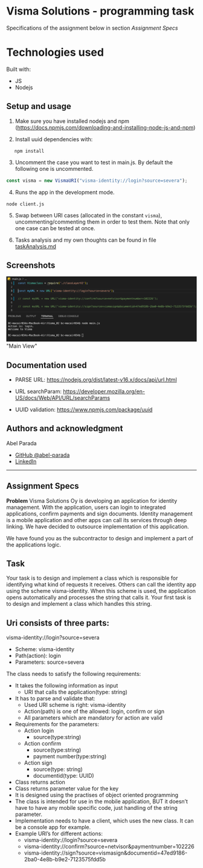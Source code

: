 # Visma Solutions - programming task

Specifications of the assignment below in section _Assignment Specs_

# Technologies used

Built with:

- JS
- Nodejs

## Setup and usage

1. Make sure you have installed nodejs and npm (https://docs.npmjs.com/downloading-and-installing-node-js-and-npm)

2. Install uuid dependencies with:

```shell
   npm install
```

3. Uncomment the case you want to test in main.js. By default the following one is uncommented.

```js
const visma = new VismaURI("visma-identity://login?source=severa");
```

4. Runs the app in the development mode.

```shell
node client.js
```

5. Swap between URI cases (allocated in the constant `visma`), uncommenting/commenting them in order to test them. Note that only one case can be tested at once.

6. Tasks analysis and my own thoughts can be found in file [taskAnalysis.md](./taskAnalysis.md)

## Screenshots

![alt text](./main.png) "Main View"

## Documentation used

- PARSE URL: https://nodejs.org/dist/latest-v16.x/docs/api/url.html

- URL searchParam: https://developer.mozilla.org/en-US/docs/Web/API/URL/searchParams

- UUID validation: https://www.npmjs.com/package/uuid

## Authors and acknowledgment

Abel Parada

- [GitHub @abel-parada](https://github.com/abel-parada)
- [LinkedIn](https://www.linkedin.com/in/abelparadamillan/)

---

## Assignment Specs

**Problem**
Visma Solutions Oy is developing an application for identity management. With the application, users can login to integrated applications, confirm payments and sign documents. Identity management is a mobile application and other apps can call its services through deep linking. We have decided to outsource implementation of this application.

We have found you as the subcontractor to design and implement a part of the applications logic.

## Task

Your task is to design and implement a class which is responsible for identifying what kind of requests it receives. Others can call the identity app using the scheme visma-identity. When this scheme is used, the application opens automatically and processes the string that calls it. Your first task is to design and implement a class which handles this string.

## Uri consists of three parts:

visma-identity://login?source=severa

- Scheme: visma-identity
- Path(action): login
- Parameters: source=severa

The class needs to satisfy the following requirements:

- It takes the following information as input
  - URI that calls the application(type: string)
- It has to parse and validate that:
  - Used URI scheme is right: visma-identity
  - Action(path) is one of the allowed: login, confirm or sign
  - All parameters which are mandatory for action are valid
- Requirements for the parameters:
  - Action login
    - source(type:string)
  - Action confirm
    - source(type:string)
    - payment number(type:string)
  - Action sign
    - source(type: string)
    - documentid(type: UUID)
- Class returns action
- Class returns parameter value for the key
- It is designed using the practises of object oriented programming
- The class is intended for use in the mobile application, BUT it doesn’t have to have any mobile specific code, just handling of the string parameter.
- Implementation needs to have a client, which uses the new class. It can be a console app for example.
- Example URI’s for different actions:
  - visma-identity://login?source=severa
  - visma-identity://confirm?source=netvisor&paymentnumber=102226
  - visma-identity://sign?source=vismasign&documentid=47ed9186-2ba0-4e8b-b9e2-7123575fdd5b
